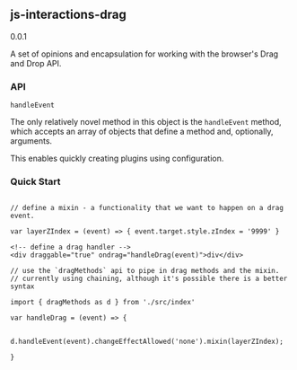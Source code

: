 ## js-interactions-drag

0.0.1

A set of opinions and encapsulation for working with the browser's Drag and Drop API.

### API

```
handleEvent
```

The only relatively novel method in this object is the `handleEvent` method, which accepts an array of objects that define a method and, optionally, arguments. 

This enables quickly creating plugins using configuration.

### Quick Start

```

// define a mixin - a functionality that we want to happen on a drag event.

var layerZIndex = (event) => { event.target.style.zIndex = '9999' } 

```

```
<!-- define a drag handler -->
<div draggable="true" ondrag="handleDrag(event)">div</div>

```

```
// use the `dragMethods` api to pipe in drag methods and the mixin.
// currently using chaining, although it's possible there is a better syntax

import { dragMethods as d } from './src/index'

var handleDrag = (event) => {

	d.handleEvent(event).changeEffectAllowed('none').mixin(layerZIndex);

}

```